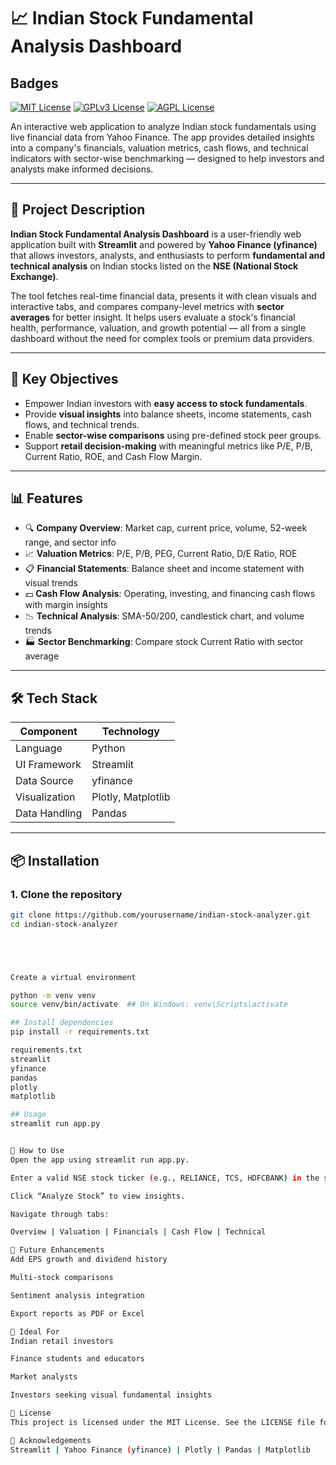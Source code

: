 # 📈 Indian Stock Fundamental Analysis Dashboard

## Badges

[![MIT License](https://img.shields.io/badge/License-MIT-green.svg)](https://choosealicense.com/licenses/mit/)
[![GPLv3 License](https://img.shields.io/badge/License-GPL%20v3-yellow.svg)](https://opensource.org/licenses/)
[![AGPL License](https://img.shields.io/badge/license-AGPL-blue.svg)](http://www.gnu.org/licenses/agpl-3.0)


An interactive web application to analyze Indian stock fundamentals using live financial data from Yahoo Finance. The app provides detailed insights into a company's financials, valuation metrics, cash flows, and technical indicators with sector-wise benchmarking — designed to help investors and analysts make informed decisions.

---

## 🧾 Project Description

**Indian Stock Fundamental Analysis Dashboard** is a user-friendly web application built with **Streamlit** and powered by **Yahoo Finance (yfinance)** that allows investors, analysts, and enthusiasts to perform **fundamental and technical analysis** on Indian stocks listed on the **NSE (National Stock Exchange)**.

The tool fetches real-time financial data, presents it with clean visuals and interactive tabs, and compares company-level metrics with **sector averages** for better insight. It helps users evaluate a stock's financial health, performance, valuation, and growth potential — all from a single dashboard without the need for complex tools or premium data providers.

---

## 🎯 Key Objectives

- Empower Indian investors with **easy access to stock fundamentals**.
- Provide **visual insights** into balance sheets, income statements, cash flows, and technical trends.
- Enable **sector-wise comparisons** using pre-defined stock peer groups.
- Support **retail decision-making** with meaningful metrics like P/E, P/B, Current Ratio, ROE, and Cash Flow Margin.

---

## 📊 Features

- 🔍 **Company Overview**: Market cap, current price, volume, 52-week range, and sector info
- 📈 **Valuation Metrics**: P/E, P/B, PEG, Current Ratio, D/E Ratio, ROE
- 📋 **Financial Statements**: Balance sheet and income statement with visual trends
- 💵 **Cash Flow Analysis**: Operating, investing, and financing cash flows with margin insights
- 📉 **Technical Analysis**: SMA-50/200, candlestick chart, and volume trends
- 🏭 **Sector Benchmarking**: Compare stock Current Ratio with sector average

---

## 🛠️ Tech Stack

| Component     | Technology        |
|---------------|-------------------|
| Language      | Python             |
| UI Framework  | Streamlit          |
| Data Source   | yfinance           |
| Visualization | Plotly, Matplotlib |
| Data Handling | Pandas             |

---

## 📦 Installation

### 1. Clone the repository

```bash
git clone https://github.com/yourusername/indian-stock-analyzer.git
cd indian-stock-analyzer





Create a virtual environment

python -m venv venv
source venv/bin/activate  ## On Windows: venv\Scripts\activate

## Install dependencies
pip install -r requirements.txt

requirements.txt
streamlit
yfinance
pandas
plotly
matplotlib

## Usage
streamlit run app.py


🧠 How to Use
Open the app using streamlit run app.py.

Enter a valid NSE stock ticker (e.g., RELIANCE, TCS, HDFCBANK) in the sidebar.

Click “Analyze Stock” to view insights.

Navigate through tabs:

Overview | Valuation | Financials | Cash Flow | Technical

📌 Future Enhancements
Add EPS growth and dividend history

Multi-stock comparisons

Sentiment analysis integration

Export reports as PDF or Excel

🙋 Ideal For
Indian retail investors

Finance students and educators

Market analysts

Investors seeking visual fundamental insights

📜 License
This project is licensed under the MIT License. See the LICENSE file for details.

🙌 Acknowledgements
Streamlit | Yahoo Finance (yfinance) | Plotly | Pandas | Matplotlib




